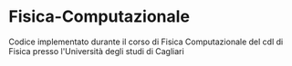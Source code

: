 # Fisica-Computazionale 
Codice implementato durante il corso di Fisica Computazionale del cdl di Fisica presso l'Università degli studi di Cagliari
